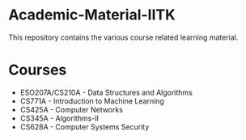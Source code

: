 # Academic-Material-IITK
This repository contains the various course related learning material.

# Courses
* ESO207A/CS210A - Data Structures and Algorithms
* CS771A - Introduction to Machine Learning
* CS425A - Computer Networks
* CS345A - Algorithms-II
* CS628A - Computer Systems Security